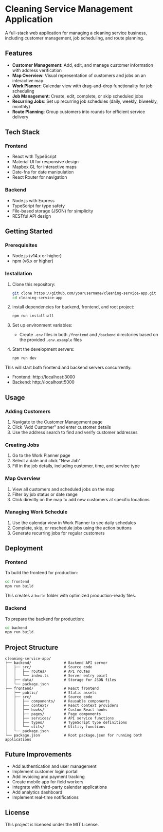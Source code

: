 # Cleaning Service Management Application

A full-stack web application for managing a cleaning service business, including customer management, job scheduling, and route planning.

## Features

- **Customer Management**: Add, edit, and manage customer information with address verification
- **Map Overview**: Visual representation of customers and jobs on an interactive map
- **Work Planner**: Calendar view with drag-and-drop functionality for job scheduling
- **Job Management**: Create, edit, complete, or skip scheduled jobs
- **Recurring Jobs**: Set up recurring job schedules (daily, weekly, biweekly, monthly)
- **Route Planning**: Group customers into rounds for efficient service delivery

## Tech Stack

### Frontend
- React with TypeScript
- Material UI for responsive design
- Mapbox GL for interactive maps
- Date-fns for date manipulation
- React Router for navigation

### Backend
- Node.js with Express
- TypeScript for type safety
- File-based storage (JSON) for simplicity
- RESTful API design

## Getting Started

### Prerequisites
- Node.js (v14.x or higher)
- npm (v6.x or higher)

### Installation

1. Clone this repository:
   ```bash
   git clone https://github.com/yourusername/cleaning-service-app.git
   cd cleaning-service-app
   ```

2. Install dependencies for backend, frontend, and root project:
   ```bash
   npm run install:all
   ```

3. Set up environment variables:
   - Create `.env` files in both `/frontend` and `/backend` directories based on the provided `.env.example` files

4. Start the development servers:
   ```bash
   npm run dev
   ```

This will start both frontend and backend servers concurrently.

- Frontend: http://localhost:3000
- Backend: http://localhost:5000

## Usage

### Adding Customers
1. Navigate to the Customer Management page
2. Click "Add Customer" and enter customer details
3. Use the address search to find and verify customer addresses

### Creating Jobs
1. Go to the Work Planner page
2. Select a date and click "New Job"
3. Fill in the job details, including customer, time, and service type

### Map Overview
1. View all customers and scheduled jobs on the map
2. Filter by job status or date range
3. Click directly on the map to add new customers at specific locations

### Managing Work Schedule
1. Use the calendar view in Work Planner to see daily schedules
2. Complete, skip, or reschedule jobs using the action buttons
3. Generate recurring jobs for regular customers

## Deployment

### Frontend
To build the frontend for production:
```bash
cd frontend
npm run build
```

This creates a `build` folder with optimized production-ready files.

### Backend
To prepare the backend for production:
```bash
cd backend
npm run build
```

## Project Structure

```
cleaning-service-app/
├── backend/               # Backend API server
│   ├── src/               # Source code
│   │   ├── routes/        # API routes
│   │   └── index.ts       # Server entry point
│   ├── data/              # Storage for JSON files
│   └── package.json
├── frontend/              # React frontend
│   ├── public/            # Static assets
│   ├── src/               # Source code
│   │   ├── components/    # Reusable components
│   │   ├── context/       # React context providers
│   │   ├── hooks/         # Custom React hooks
│   │   ├── pages/         # Page components
│   │   ├── services/      # API service functions
│   │   ├── types/         # TypeScript type definitions
│   │   └── utils/         # Utility functions
│   └── package.json
└── package.json           # Root package.json for running both applications
```

## Future Improvements

- Add authentication and user management
- Implement customer login portal
- Add invoicing and payment tracking
- Create mobile app for field workers
- Integrate with third-party calendar applications
- Add analytics dashboard
- Implement real-time notifications

## License

This project is licensed under the MIT License. 